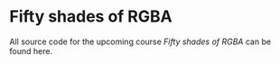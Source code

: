 # Fifty shades of RGBA

All source code for the upcoming course <i>Fifty shades of RGBA</i> can be found here.
